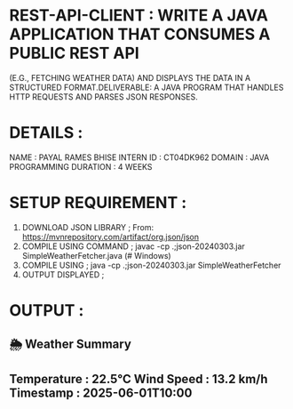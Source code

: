 # REST-API-CLIENT : WRITE A JAVA APPLICATION THAT CONSUMES A PUBLIC REST API
(E.G., FETCHING WEATHER DATA) 
AND DISPLAYS THE DATA IN A STRUCTURED FORMAT.DELIVERABLE: A JAVA PROGRAM THAT HANDLES HTTP REQUESTS AND PARSES JSON RESPONSES.

# DETAILS :
NAME : PAYAL RAMES BHISE
INTERN ID : CT04DK962
DOMAIN : JAVA PROGRAMMING
DURATION : 4 WEEKS


# SETUP REQUIREMENT :
1. DOWNLOAD JSON LIBRARY ; From: https://mvnrepository.com/artifact/org.json/json
2. COMPILE USING COMMAND ; javac -cp .;json-20240303.jar SimpleWeatherFetcher.java   (# Windows)
3. COMPILE USING ; java -cp .;json-20240303.jar SimpleWeatherFetcher
4. OUTPUT DISPLAYED ;

# OUTPUT :
🌦️ Weather Summary
------------------------
Temperature : 22.5°C
Wind Speed  : 13.2 km/h
Timestamp   : 2025-06-01T10:00
------------------------




